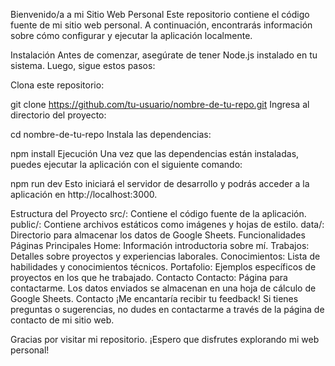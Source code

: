 Bienvenido/a a mi Sitio Web Personal
Este repositorio contiene el código fuente de mi sitio web personal. A continuación, encontrarás información sobre cómo configurar y ejecutar la aplicación localmente.

Instalación
Antes de comenzar, asegúrate de tener Node.js instalado en tu sistema. Luego, sigue estos pasos:

Clona este repositorio:


git clone https://github.com/tu-usuario/nombre-de-tu-repo.git
Ingresa al directorio del proyecto:


cd nombre-de-tu-repo
Instala las dependencias:


npm install
Ejecución
Una vez que las dependencias están instaladas, puedes ejecutar la aplicación con el siguiente comando:

npm run dev
Esto iniciará el servidor de desarrollo y podrás acceder a la aplicación en http://localhost:3000.

Estructura del Proyecto
src/: Contiene el código fuente de la aplicación.
public/: Contiene archivos estáticos como imágenes y hojas de estilo.
data/: Directorio para almacenar los datos de Google Sheets.
Funcionalidades
Páginas Principales
Home: Información introductoria sobre mí.
Trabajos: Detalles sobre proyectos y experiencias laborales.
Conocimientos: Lista de habilidades y conocimientos técnicos.
Portafolio: Ejemplos específicos de proyectos en los que he trabajado.
Contacto
Contacto: Página para contactarme. Los datos enviados se almacenan en una hoja de cálculo de Google Sheets.
Contacto
¡Me encantaría recibir tu feedback! Si tienes preguntas o sugerencias, no dudes en contactarme a través de la página de contacto de mi sitio web.

Gracias por visitar mi repositorio. ¡Espero que disfrutes explorando mi web personal!
